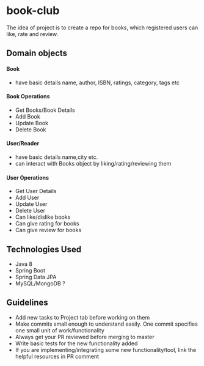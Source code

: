 # book-club
The idea of project is to create a repo for books, which registered users can like, rate and review.

## Domain objects
#### Book
- have basic details name, author, ISBN, ratings, category, tags etc
#### Book Operations
- Get Books/Book Details
- Add Book
- Update Book
- Delete Book

#### User/Reader
- have basic details name,city etc.
- can interact with Books object by liking/rating/reviewing them
#### User Operations
- Get User Details
- Add User
- Update User
- Delete User
- Can like/dislike books
- Can give rating for books
- Can give review for books

## Technologies Used
- Java 8
- Spring Boot
- Spring Data JPA
- MySQL/MongoDB ?

## Guidelines
- Add new tasks to Project tab before working on them
- Make commits small enough to understand easily. One commit specifies one small unit of work/functionality
- Always get your PR reviewed before merging to master
- Write basic tests for the new functionality added
- If you are implementing/integrating some new functionality/tool, link the helpful resources in PR comment
